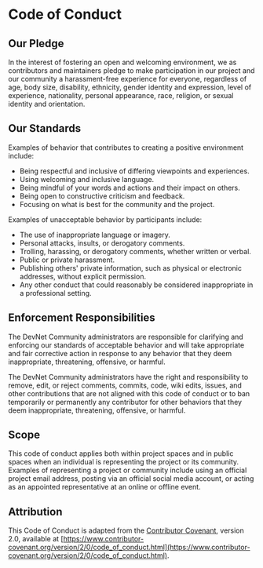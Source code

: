 # Code of Conduct

## Our Pledge

In the interest of fostering an open and welcoming environment, we as contributors and maintainers pledge to make participation in our project and our community a harassment-free experience for everyone, regardless of age, body size, disability, ethnicity, gender identity and expression, level of experience, nationality, personal appearance, race, religion, or sexual identity and orientation.

## Our Standards

Examples of behavior that contributes to creating a positive environment include:

- Being respectful and inclusive of differing viewpoints and experiences.
- Using welcoming and inclusive language.
- Being mindful of your words and actions and their impact on others.
- Being open to constructive criticism and feedback.
- Focusing on what is best for the community and the project.

Examples of unacceptable behavior by participants include:

- The use of inappropriate language or imagery.
- Personal attacks, insults, or derogatory comments.
- Trolling, harassing, or derogatory comments, whether written or verbal.
- Public or private harassment.
- Publishing others' private information, such as physical or electronic addresses, without explicit permission.
- Any other conduct that could reasonably be considered inappropriate in a professional setting.

## Enforcement Responsibilities

The DevNet Community administrators are responsible for clarifying and enforcing our standards of acceptable behavior and will take appropriate and fair corrective action in response to any behavior that they deem inappropriate, threatening, offensive, or harmful.

The DevNet Community administrators have the right and responsibility to remove, edit, or reject comments, commits, code, wiki edits, issues, and other contributions that are not aligned with this code of conduct or to ban temporarily or permanently any contributor for other behaviors that they deem inappropriate, threatening, offensive, or harmful.

## Scope

This code of conduct applies both within project spaces and in public spaces when an individual is representing the project or its community. Examples of representing a project or community include using an official project email address, posting via an official social media account, or acting as an appointed representative at an online or offline event.

## Attribution

This Code of Conduct is adapted from the [Contributor Covenant](https://www.contributor-covenant.org), version 2.0, available at [https://www.contributor-covenant.org/version/2/0/code_of_conduct.html](https://www.contributor-covenant.org/version/2/0/code_of_conduct.html).
